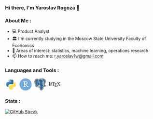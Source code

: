 ### Hi there, I'm Yaroslav Rogoza 👋

### About Me :
- :computer: Product Analyst
- :classical_building: I'm currently studying in the Moscow State University Faculty of Economics 
- :compass: Areas of interest: statistics, machine learning, operations research
- 📫 How to reach me: r.yaroslav1w@gmail.com

### Languages and Tools :
<div>
  <img src="https://github.com/devicons/devicon/blob/master/icons/python/python-original.svg" title="Python" alt="Python" width="40" height="40"/>&nbsp;
  <img src="https://github.com/devicons/devicon/blob/master/icons/rstudio/rstudio-original.svg" title="RStudio" alt="RStudio" width="40" height="40"/>&nbsp;
  <img src="https://github.com/devicons/devicon/blob/master/icons/postgresql/postgresql-original.svg" title="PostgreSQL" alt="PostgreSQL" width="40" height="40"/>&nbsp;
  <img src="https://github.com/devicons/devicon/blob/master/icons/latex/latex-original.svg" title="LaTeX" alt="LaTeX" width="40" height="40"/>&nbsp;


### Stats :
[![GitHub Streak](http://github-readme-streak-stats.herokuapp.com?user=123yaroslav&theme=dark&hide_border=true)](https://git.io/streak-stats)
  
